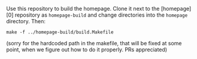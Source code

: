Use this repository to build the homepage. Clone it next to the [homepage][0]
repository as ``homepage-build`` and change directories into the ``homepage``
directory. Then:

    make -f ../homepage-build/build.Makefile

(sorry for the hardcoded path in the makefile, that will be fixed at some
point, when we figure out how to do it properly. PRs appreciated)
